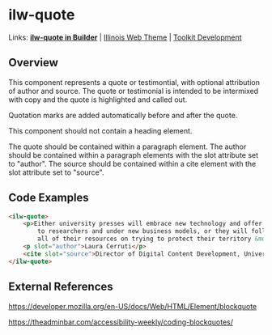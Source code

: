 # ilw-quote

Links: **[ilw-quote in Builder](https://builder3.toolkit.illinois.edu/component/ilw-quote/index.html)** | 
[Illinois Web Theme](https://webtheme.illinois.edu/) | 
[Toolkit Development](https://github.com/web-illinois/toolkit-management)

## Overview

This component represents a quote or testimontial, with optional attribution of author and source. The quote or testimonial is intended to be intermixed with copy and the quote is highlighted and called out.

Quotation marks are added automatically before and after the quote.

This component should not contain a heading element.

The quote should be contained within a paragraph element. The author should be contained within a paragraph elements with the slot attribute set to "author". The source should be contained within a cite element with the slot attribute set to "source".

## Code Examples

```html
<ilw-quote>
    <p>Either university presses will embrace new technology and offer scholarly content in new forms
        to researchers and under new business models, or they will follow the music industry and spend
        all of their resources on trying to protect their territory &mdash; unsuccessfully.</p>
    <p slot="author">Laura Cerruti</p>
    <cite slot="source">Director of Digital Content Development, University of California Press, profiled in Against the Grain</cite>
</ilw-quote>
```

## External References

https://developer.mozilla.org/en-US/docs/Web/HTML/Element/blockquote

https://theadminbar.com/accessibility-weekly/coding-blockquotes/